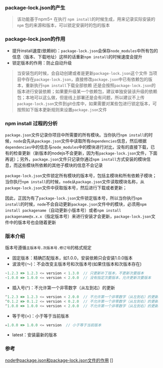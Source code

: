### package-lock.json的产生
> 该功能基于npm5+
在执行 `npm install`的时候生成，用来记录实际安装的 `npm` 包的来源和版本，可以锁定安装时的包的版本

### package-lock.json的作用
- 提升install速度(依赖树)：`package-lock.json`会保存`node_modules`中所有包的信息（版本、下载地址）这样的话重新`npm install`的时候速度会提升
- 锁定版本的作用：防止自动升级
> 当安装包的时候，会自动创建或者是更新`package-lock.json`这个文件
> 当项目中存在`package-lock.json`，直接修改`package.json`中已有依赖包的版本，重新执行`npm install`下载全部依赖 还是会按照`package-lock.json`的版本进行安装依赖；如果要升级某一个依赖包，建议单独安装该升级的依赖包；本地可以这么做，但是线上部署还是会有问题，所以建议不上传`package-lock.json`文件到git仓库中，如果需要对某些包进行锁定版本，可按照如下版本更新规则来设置`package.json`文件

### npm install 过程的分析
`package.json`文件记录你项目中所需要的所有模块。当你执行`npm install`的时候，`node`会先从`package.json`文件中读取所有`dependencies`信息，然后根据`dependencies`中的信息与`node_modules`中的模块进行对比，没有的直接下载，已有的检查更新（新版本的nodejs不会更新，因为有`package-lock.json`文件，下面再说）；另外，`package.json`文件只记录你通过`npm install`方式安装的模块信息，而这些模块所依赖的其他子模块的信息不会记录

`package-lock.json`文件锁定所有模块的版本号，包括主模块和所有依赖子模块；当你执行`npm install`的时候，`node`从`package.json`文件读取模块名称，从`package-lock.json`文件中获取版本号，然后进行下载或者更新；

因此，正因为有了`package-lock.json`文件锁定版本号，所以当你执行`npm install`的时候，`node`不会自动更新`package.json`文件中的模块，必须用`npm install packagename`（自动更新小版本号）或者`npm install packagename@x.x.x`（指定版本号）来进行安装才会更新，`package-lock.json`文件中的版本号也会随着更新

### 版本介绍
版本号遵循`主版本号.次版本号.修订号`的格式规定
- 固定版本：精确匹配版本，如1.0.0，安装依赖只会安装1.0.0版本
- 波浪号(～)：不会改变主版本号和次版本号(如果住版本和次版本存在)
```js
~1.2.3 => 1.2.3 <= version < 1.3.0	// 只更新补丁版本，不更新次要版本
~1.0.0 => 1.0.0 <= version < 2.0.0	// 没有指定次要版本，允许更新次要版本
```
- 插入号(^)：不允许第一个非零数字（从左到右）的更新
```js
^1.2.3 => 1.2.3 <= version < 2.0.0	// 不允许第一个非零数字（从左到右）的更新
^0.1.2 => 0.1.2 <= version < 0.2.0	// 不允许第一个非零数字（从左到右）的更新
^1.0.0 => 1.0.0 <= version < 2.0.0	// 不允许第一个非零数字（从左到右）的更新
```
- 等于号(=)：小于等于当前版本
```js
=1.0.0 => 1.0.0 <= version	// 小于等于当前版本
```
- latest：安装最新的版本

### 参考
[node中package.json和package-lock.json文件的作用](https://blog.csdn.net/qq_34412985/article/details/85333862)
[]